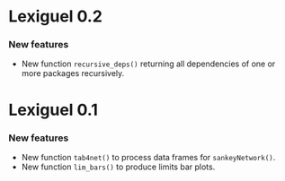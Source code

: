 # Lexiguel 0.2

### New features

- New function `recursive_deps()` returning all dependencies of one or more
  packages recursively.

# Lexiguel 0.1

### New features

- New function `tab4net()` to process data frames for `sankeyNetwork()`.
- New function `lim_bars()` to produce limits bar plots.
